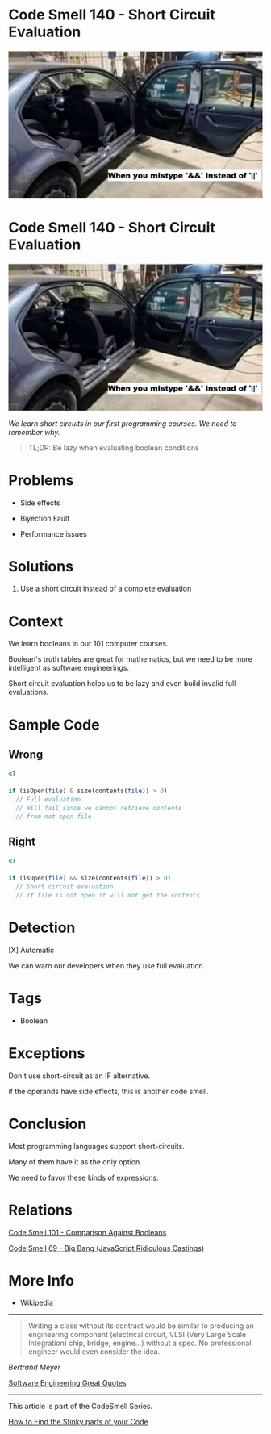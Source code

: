# Code Smell 140 - Short Circuit Evaluation

![Code Smell 140 - Short Circuit Evaluation](shortcircuit.jpg)

# Code Smell 140 - Short Circuit Evaluation

![Code Smell 140 - Short Circuit Evaluation](shortcircuit.jpg)

*We learn short circuits in our first programming courses. We need to remember why.*

> TL;DR: Be lazy when evaluating boolean conditions

# Problems

- Side effects

- Biyection Fault

- Performance issues

# Solutions

1. Use a short circuit instead of a complete evaluation

# Context

We learn booleans in our 101 computer courses.

Boolean's truth tables are great for mathematics, but we need to be more intelligent as software engineerings.

Short circuit evaluation helps us to be lazy and even build invalid full evaluations.  

# Sample Code

## Wrong

[Gist Url]: # (https://gist.github.com/mcsee/57e3cb3fc3c5e8c90a544834022f3ab8)
```php
<?

if (isOpen(file) & size(contents(file)) > 0)
  // Full evaluation 
  // Will fail since we cannot retrieve contents 
  // from not open file
```

## Right

[Gist Url]: # (https://gist.github.com/mcsee/c548b8d38d7ddfd3dc98aa799ef975c1)
```php
<?

if (isOpen(file) && size(contents(file)) > 0)
  // Short circuit evaluation 
  // If file is not open it will not get the contents  
```

# Detection

[X] Automatic 

We can warn our developers when they use full evaluation.

# Tags

- Boolean

# Exceptions

Don't use short-circuit as an IF alternative. 

if the operands have side effects, this is another code smell. 

# Conclusion

Most programming languages support short-circuits. 

Many of them have it as the only option.

We need to favor these kinds of expressions.

# Relations

[Code Smell 101 - Comparison Against Booleans](../../Code%20Smells/Code%20Smell%20101%20-%20Comparison%20Against%20Booleans/readme.md)

[Code Smell 69 - Big Bang (JavaScript Ridiculous Castings)](../../Code%20Smells/Code%20Smell%2069%20-%20Big%20Bang%20(JavaScript%20Ridiculous%20Castings)/readme.md)

# More Info

- [Wikipedia](https://en.wikipedia.org/wiki/Short-circuit_evaluation)

* * *

> Writing a class without its contract would be similar to producing an engineering component (electrical circuit, VLSI (Very Large Scale Integration) chip, bridge, engine...) without a spec. No professional engineer would even consider the idea.

_Bertrand Meyer_
 
[Software Engineering Great Quotes](../../Quotes/Software%20Engineering%20Great%20Quotes/readme.md)

* * *

This article is part of the CodeSmell Series.

[How to Find the Stinky parts of your Code](../../Code%20Smells/How%20to%20Find%20the%20Stinky%20parts%20of%20your%20Code/readme.md)